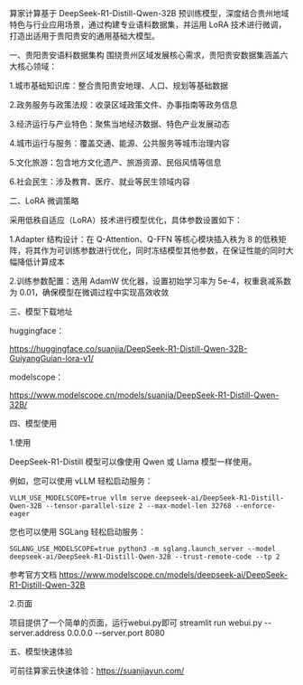 算家计算基于 DeepSeek-R1-Distill-Qwen-32B 预训练模型，深度结合贵州地域特色与行业应用场景，通过构建专业语料数据集，并运用 LoRA 技术进行微调，打造出适用于贵阳贵安的通用基础大模型。 

一、贵阳贵安语料数据集构
围绕贵州区域发展核心需求，贵阳贵安数据集涵盖六大核心领域： 

1.城市基础知识库：整合贵阳贵安地理、人口、规划等基础数据 

2.政务服务与政策法规：收录区域政策文件、办事指南等政务信息 

3.经济运行与产业特色：聚焦当地经济数据、特色产业发展动态 

4.城市运行与服务：覆盖交通、能源、公共服务等城市治理内容 

5.文化旅游：包含地方文化遗产、旅游资源、民俗风情等信息 

6.社会民生：涉及教育、医疗、就业等民生领域内容 

二、LoRA 微调策略 

采用低秩自适应（LoRA）技术进行模型优化，具体参数设置如下： 

1.Adapter 结构设计：在 Q-Attention、Q-FFN 等核心模块插入秩为 8 的低秩矩阵，将其作为可训练参数进行优化，同时冻结模型其他参数，在保证性能的同时大幅降低计算成本 

2.训练参数配置：选用 AdamW 优化器，设置初始学习率为 5e-4，权重衰减系数为 0.01，确保模型在微调过程中实现高效收敛

三、模型下载地址 

huggingface：

https://huggingface.co/suanjia/DeepSeek-R1-Distill-Qwen-32B-GuiyangGuian-lora-v1/

modelscope： 

https://www.modelscope.cn/models/suanjia/DeepSeek-R1-Distill-Qwen-32B/

四、模型使用

1.使用

DeepSeek-R1-Distill 模型可以像使用 Qwen 或 Llama 模型一样使用。

例如，您可以使用 vLLM 轻松启动服务：

```VLLM_USE_MODELSCOPE=true vllm serve deepseek-ai/DeepSeek-R1-Distill-Qwen-32B --tensor-parallel-size 2 --max-model-len 32768 --enforce-eager```

您也可以使用 SGLang 轻松启动服务：

```SGLANG_USE_MODELSCOPE=true python3 -m sglang.launch_server --model deepseek-ai/DeepSeek-R1-Distill-Qwen-32B --trust-remote-code --tp 2```

参考官方文档 https://www.modelscope.cn/models/deepseek-ai/DeepSeek-R1-Distill-Qwen-32B


2.页面

 项目提供了一个简单的页面，运行webui.py即可 streamlit run webui.py --server.address 0.0.0.0 --server.port 8080

五、模型快速体验

可前往算家云快速体验：https://suanjiayun.com/

